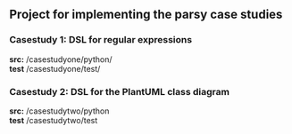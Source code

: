 ## Project for implementing the parsy case studies

### Casestudy 1: DSL for regular expressions
**src:** /casestudyone/python/ <br>
**test** /casestudyone/test/

### Casestudy 2: DSL for the PlantUML class diagram
**src:** /casestudytwo/python <br>
**test** /casestudytwo/test
